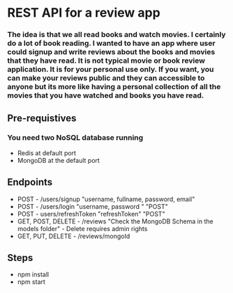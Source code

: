 
# REST API for a review app
### The idea is that we all read books and watch movies. I certainly do a lot of book reading. I wanted to have an app where user could signup and write reviews about the books and movies that they have read. It is not typical movie or book review application. It is for your personal use only. If you want, you can make your reviews public and they can accessible to anyone but its more like having a personal collection of all the movies that you have watched and books you have read.

## Pre-requistives
### You need two NoSQL database running
* Redis at default port
* MongoDB at the default port

## Endpoints
- POST - /users/signup "username, fullname, password, email"
- POST - /users/login "username, password " "POST"
- POST - users/refreshToken "refreshToken" "POST"
- GET, POST, DELETE - /reviews "Check the MongoDB Schema in the models folder" - Delete requires admin rights
- GET, PUT, DELETE - /reviews/mongoId

## Steps
* npm install
* npm start